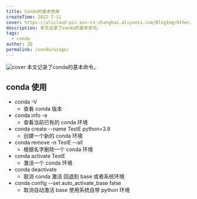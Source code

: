 ```yaml
---
title: Conda的基本使用
createTime: 2022-7-11
cover: https://alicloud-pic.oss-cn-shanghai.aliyuncs.com/BlogImg/Other/conda_%E4%BD%BF%E7%94%A8/%E5%B0%81%E9%9D%A2.png
description: 本文记录了conda的基本命令。
tags:
  - conda
author: ZQ
permalink: /conda/usage/
---
```

![cover]( https://alicloud-pic.oss-cn-shanghai.aliyuncs.com/BlogImg/Other/conda_%E4%BD%BF%E7%94%A8/%E5%B0%81%E9%9D%A2.png)
 本文记录了conda的基本命令。
<!-- more -->

## conda 使用

- conda -V
  - 查看 conda 版本
- conda info -e
  - 查看当前已有的 conda 环境
- conda create --name TestE python=3.8
  - 创建一个新的 conda 环境
- conda remove -n TestE --all
  - 根据名字删除一个 conda 环境
- conda activate TestE
  - 激活一个 conda 环境
- conda deactivate
  - 取消 conda 激活 回退到 base 或者系统环境
- conda config --set auto_activate_base false
  - 取消自动激活 base 使用系统自带 python 环境
